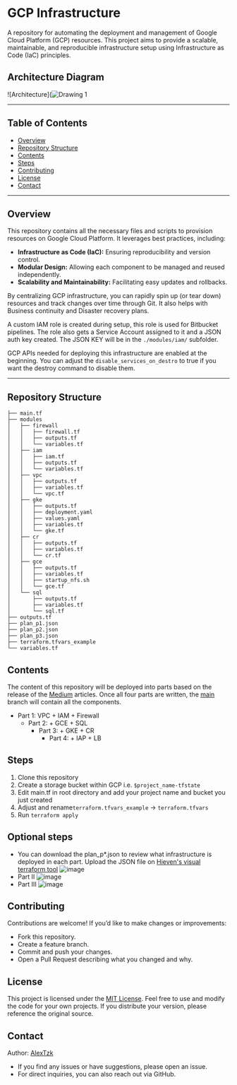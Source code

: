 # GCP Infrastructure

A repository for automating the deployment and management of Google Cloud Platform (GCP) resources. This project aims to provide a scalable, maintainable, and reproducible infrastructure setup using Infrastructure as Code (IaC) principles.

## Architecture Diagram
![Architecture](![Drawing 1](https://github.com/user-attachments/assets/6bd03cef-3aa7-4c54-93f9-165a025f7ddf)

---

## Table of Contents

- [Overview](#overview)
- [Repository Structure](#repository-structure)
- [Contents](#contents)
- [Steps](#steps)
- [Contributing](#contributing)
- [License](#license) 
- [Contact](#contact)
---

## Overview

This repository contains all the necessary files and scripts to provision resources on Google Cloud Platform. It leverages best practices, including:

- **Infrastructure as Code (IaC):** Ensuring reproducibility and version control.
- **Modular Design:** Allowing each component to be managed and reused independently.
- **Scalability and Maintainability:** Facilitating easy updates and rollbacks.

By centralizing GCP infrastructure, you can rapidly spin up (or tear down) resources and track changes over time through Git. It also helps with Business continuity and Disaster recovery plans. 

A custom IAM role is created during setup, this role is used for Bitbucket pipelines. The role also gets a Service Account assigned to it and a JSON auth key created. The JSON KEY will be in the `./modules/iam/` subfolder. 

GCP APIs needed for deploying this infrastructure are enabled at the beginning. You can adjust the `disable_services_on_destro` to true if you want the destroy command to disable them. 

---

## Repository Structure
```
├── main.tf
├── modules
│   ├── firewall
│   │   ├── firewall.tf
│   │   ├── outputs.tf
│   │   └── variables.tf
│   ├── iam
│   │   ├── iam.tf
│   │   ├── outputs.tf
│   │   └── variables.tf
│   ├── vpc
│   │   ├── outputs.tf
│   │   ├── variables.tf
│   │   └── vpc.tf
│   ├── gke
│   │   ├── outputs.tf
│   │   ├── deployment.yaml
│   │   ├── values.yaml
│   │   ├── variables.tf
│   │   └── gke.tf
│   ├── cr
│   │   ├── outputs.tf
│   │   ├── variables.tf
│   │   └── cr.tf
│   ├── gce
│   │   ├── outputs.tf
│   │   ├── variables.tf
│   │   ├── startup_nfs.sh
│   │   └── gce.tf
│   └── sql
│       ├── outputs.tf
│       ├── variables.tf
│       └── sql.tf
├── outputs.tf
├── plan_p1.json
├── plan_p2.json
├── plan_p3.json
├── terraform.tfvars_example
└── variables.tf
```

## Contents
The content of this repository will be deployed into parts based on the release of the [Medium](https://medium.com/@alexandrumarius) articles. Once all four parts are written, the [main](https://github.com/AlexTzk/gcp-infrastructure/tree/main) branch will contain all the components. 

- Part 1: VPC + IAM + Firewall
  - Part 2:  + GCE + SQL
    - Part 3:  + GKE + CR
      - Part 4:  + IAP + LB

## Steps
1. Clone this repository
2. Create a storage bucket within GCP i.e. `$project_name-tfstate`
3. Edit main.tf in root directory and add your project name and bucket you just created 
4. Adjust and rename`terraform.tfvars_example` -> `terraform.tfvars`
5. Run `terraform apply` 

## Optional steps
* You can download the plan_p*.json to review what infrastructure is deployed in each part. Upload the JSON file on [Hieven's visual terraform tool](https://hieven.github.io/terraform-visual/)
![image](https://github.com/user-attachments/assets/a3140c20-aa65-4ed2-9330-4efa6ffc6709)
* Part II
![image](https://github.com/user-attachments/assets/782458d7-a441-4974-853e-e543db05e3df)
* Part III
![image](https://github.com/user-attachments/assets/86fed02b-39db-4767-8a1a-1ff677ff8273)


## Contributing
Contributions are welcome! If you’d like to make changes or improvements:
-   Fork this repository.
-   Create a feature branch.
-   Commit and push your changes.
-   Open a Pull Request describing what you changed and why.

## License

This project is licensed under the [MIT License](LICENSE). Feel free to use and modify the code for your own projects. If you distribute your version, please reference the original source.

## Contact
Author: [AlexTzk](https://github.com/AlexTzk/)

* If you find any issues or have suggestions, please open an issue.
* For direct inquiries, you can also reach out via GitHub.

